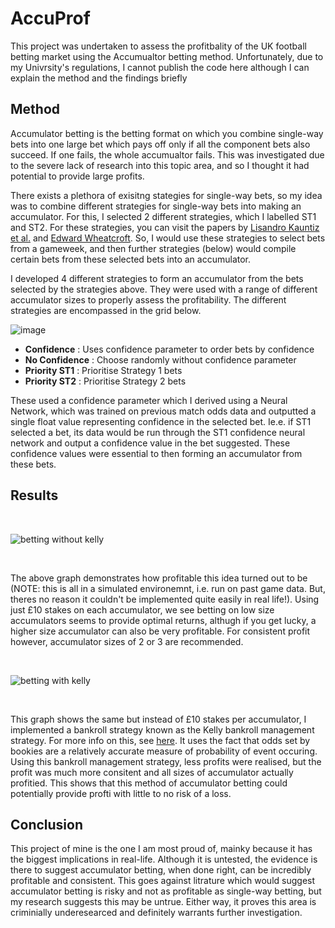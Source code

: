 # AccuProf

This project was undertaken to assess the profitbality of the UK football betting market using the Accumualtor betting method. Unfortunately, due to my Univrsity's regulations, I cannot publish the code here although I can explain the method and the findings briefly

## Method

Accumulator betting is the betting format on which you combine single-way bets into one large bet which pays off only if all the component bets also succeed. If one fails, the whole accumualtor fails. This was investigated due to the severe lack of research into this topic area, and so I thought it had potential to provide large profits.

There exists a plethora of exisitng stategies for single-way bets, so my idea was to combine different strategies for single-way bets into making an accumulator. For this, I selected 2 different strategies, which I labelled ST1 and ST2. For these strategies, you can visit the papers by [Lisandro Kauntiz et al.](https://arxiv.org/abs/1710.02824) and [Edward Wheatcroft](https://www.degruyter.com/document/doi/10.1515/jqas-2019-0009/html). So, I would use these strategies to select bets from a gameweek, and then further strategies (below) would compile certain bets from these selected bets into an accumulator. 

I developed 4 different strategies to form an accumulator from the bets selected by the strategies above. They were used with a range of different accumulator sizes to properly assess the profitability. The different strategies are encompassed in the grid below.

![image](https://github.com/oranbramble/AccuProf/assets/56357864/0128a84c-6639-45bb-8ab4-874ff4736043)

- **Confidence** : Uses confidence parameter to order bets by confidence
- **No Confidence** : Choose randomly without confidence parameter
- **Priority ST1** : Prioritise Strategy 1 bets
- **Priority ST2** : Prioritise Strategy 2 bets

These used a confidence parameter which I derived using a Neural Network, which was trained on previous match odds data and outputted a single float value representing confidence in the selected bet. Ie.e. if ST1 selected a bet, its data would be run through the ST1 confidence neural network and output a confidence value in the bet suggested. These confidence values were essential to then forming an accumulator from these bets. </br>

## Results

</br>

![betting without kelly](https://github.com/oranbramble/AccuProf/assets/56357864/22d20caa-0ae9-4986-b968-f44ed0dcbcce)

</br>

The above graph demonstrates how profitable this idea turned out to be (NOTE: this is all in a simulated environemnt, i.e. run on past game data. But, theres no reason it couldn't be implemented quite easily in real life!). Using just £10 stakes on each accumulator, we see betting on low size accumulators seems to provide optimal returns, althugh if you get lucky, a higher size accumulator can also be very profitable. For consistent profit however, accumulator sizes of 2 or 3 are recommended.

</br>

![betting with kelly](https://github.com/oranbramble/AccuProf/assets/56357864/75f28d2d-fb15-423a-a103-0a46cd5e8a28)

</br>

This graph shows the same but instead of £10 stakes per accumulator, I implemented a bankroll strategy known as the Kelly bankroll management strategy. For more info on this, see [here](https://www.thepunterspage.com/kelly-criterion-betting/). It uses the fact that odds set by bookies are a relatively accurate measure of probability of event occuring. Using this bankroll management strategy, less profits were realised, but the profit was much more consitent and all sizes of accumulator actually profitied. This shows that this method of accumulator betting could potentially provide profti with little to no risk of a loss.

## Conclusion

This project of mine is the one I am most proud of, mainky because it has the biggest implications in real-life. Although it is untested, the evidence is there to suggest accumulator betting, when done right, can be incredibly profitable and consistent. This goes against litrature which would suggest accumulator betting is risky and not as profitable as single-way betting, but my research suggests this may be untrue. Either way, it proves this area is criminially underesearced and definitely warrants further investigation.
